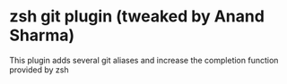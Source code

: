 # zsh git plugin (tweaked by Anand Sharma)

This plugin adds several git aliases and increase the completion function provided by zsh
